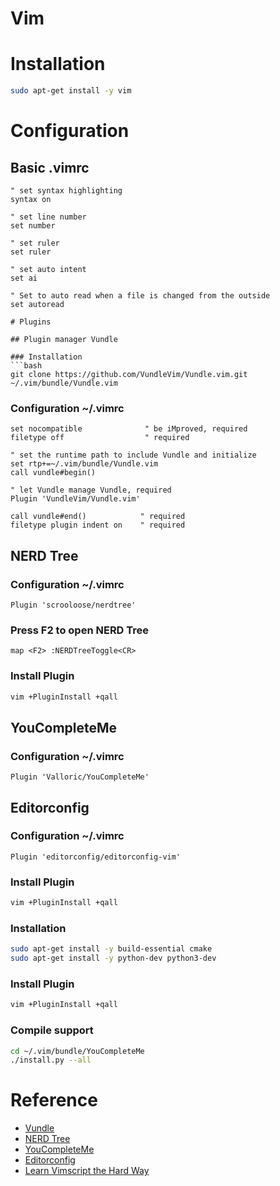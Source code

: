 # Vim

# Installation

```bash
sudo apt-get install -y vim
```

# Configuration

## Basic .vimrc

```
" set syntax highlighting     
syntax on             

" set line number
set number    
                   
" set ruler
set ruler     
                     
" set auto intent
set ai

" Set to auto read when a file is changed from the outside
set autoread

# Plugins

## Plugin manager Vundle

### Installation
```bash
git clone https://github.com/VundleVim/Vundle.vim.git ~/.vim/bundle/Vundle.vim
```

### Configuration ~/.vimrc

```
set nocompatible              " be iMproved, required
filetype off                  " required

" set the runtime path to include Vundle and initialize
set rtp+=~/.vim/bundle/Vundle.vim
call vundle#begin()

" let Vundle manage Vundle, required
Plugin 'VundleVim/Vundle.vim'

call vundle#end()            " required
filetype plugin indent on    " required
```

## NERD Tree

### Configuration ~/.vimrc

```
Plugin 'scrooloose/nerdtree'
```

### Press F2 to open NERD Tree

```
map <F2> :NERDTreeToggle<CR>
```

### Install Plugin

```bash
vim +PluginInstall +qall
```

## YouCompleteMe

### Configuration ~/.vimrc

```
Plugin 'Valloric/YouCompleteMe'
```

##  Editorconfig

### Configuration ~/.vimrc

```
Plugin 'editorconfig/editorconfig-vim'
```

### Install Plugin

```bash
vim +PluginInstall +qall
```

### Installation

```bash
sudo apt-get install -y build-essential cmake
sudo apt-get install -y python-dev python3-dev
```

### Install Plugin

```bash
vim +PluginInstall +qall
```

### Compile support

```bash
cd ~/.vim/bundle/YouCompleteMe
./install.py --all
```

# Reference
- [Vundle](https://github.com/VundleVim/Vundle.vim)
- [NERD Tree](https://github.com/scrooloose/nerdtree)
- [YouCompleteMe](https://github.com/Valloric/YouCompleteMe)
- [Editorconfig](https://github.com/editorconfig/editorconfig-vim)
- [Learn Vimscript the Hard Way](http://learnvimscriptthehardway.stevelosh.com/)

